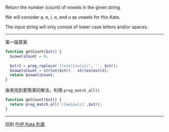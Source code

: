 Return the number (count) of vowels in the given string.

We will consider a, e, i, o, and u as vowels for this Kata.

The input string will only consist of lower case letters and/or spaces.

----

第一版答案

```php
function getCount($str) {
  $vowelsCount = 0;
  
  $str2 = preg_replace('/(a|e|i|o|u)/', '', $str);
  $vowelsCount = strlen($str) - strlen($str2);
  return $vowelsCount;
}
```

後來找到更簡潔的解法，利用 `preg_match_all()`

```php
function getCount($str) {
  return preg_match_all('/[aeiou]/i',$str);
}
```
-----
回到 [PHP Kata 列表](index.md)
